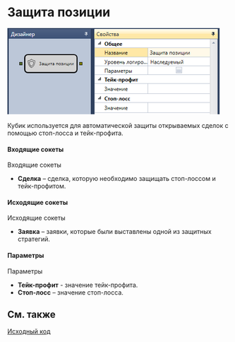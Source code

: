 # Защита позиции

![Designer Protect positions 00](../images/Designer_Protect_positions_00.png)

Кубик используется для автоматической защиты открываемых сделок с помощью стоп\-лосса и тейк\-профита. 

#### Входящие сокеты

Входящие сокеты

- **Сделка** – сделка, которую необходимо защищать стоп\-лоссом и тейк\-профитом.

#### Исходящие сокеты

Исходящие сокеты

- **Заявка** – заявки, которые были выставлены одной из защитных стратегий.

#### Параметры

Параметры

- **Тейк\-профит** \- значение тейк\-профита.
- **Стоп\-лосс** – значение стоп\-лосса.

## См. также

[Исходный код](Designer_Source_code.md)
